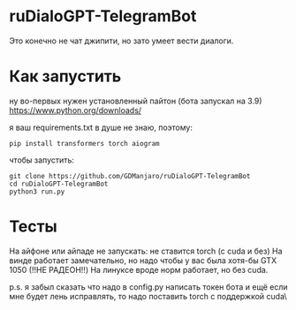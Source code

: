 # ruDialoGPT-TelegramBot
Это конечно не чат джипити, но зато умеет вести диалоги.

# Как запустить
ну во-первых нужен установленный пайтон (бота запускал на 3.9)
https://www.python.org/downloads/

я ваш requirements.txt в душе не знаю, поэтому:
```
pip install transformers torch aiogram
```
чтобы запустить:
```
git clone https://github.com/GDManjaro/ruDialoGPT-TelegramBot
cd ruDialoGPT-TelegramBot
python3 run.py
```

# Тесты
На айфоне или айпаде не запускать: не ставится torch (с cuda и без)
На винде работает замечательно, но надо чтобы у вас была хотя-бы GTX 1050 (!!НЕ РАДЕОН!!)
На линуксе вроде норм работает, но без cuda.

p.s. я забыл сказать что надо в config.py написать токен бота и ещё 
если мне будет лень исправлять, то надо поставить torch с поддержкой cuda\

